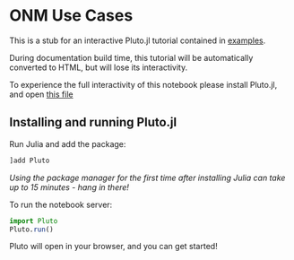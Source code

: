 # ONM Use Cases

This is a stub for an interactive Pluto.jl tutorial contained in [examples](https://github.com/lanl-ansi/PowerModelsONM.jl/tree/main/examples).

During documentation build time, this tutorial will be automatically converted to HTML, but will lose its interactivity.

To experience the full interactivity of this notebook please install Pluto.jl, and open [this file](https://github.com/lanl-ansi/PowerModelsONM.jl/tree/main/examples/Use%20Case%20Examples.jl)

## Installing and running Pluto.jl

Run Julia and add the package:

```julia
]add Pluto
```

_Using the package manager for the first time after installing Julia can take up to 15 minutes - hang in there!_

To run the notebook server:

```julia
import Pluto
Pluto.run()
```

Pluto will open in your browser, and you can get started!
